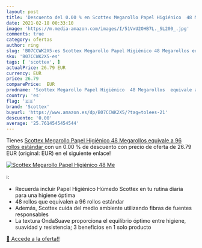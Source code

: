 ```yaml
---
layout: post
title: 'Descuento del 0.00 % en Scottex Megarollo Papel Higiénico  48 Me'
date: 2021-02-18 00:33:10
image: 'https://m.media-amazon.com/images/I/51VxU2OHB7L._SL200_.jpg'
comments: true
category: ofertas
author: ring
slug: 'B07CCWK2X5-es Scottex Megarollo Papel Higiénico 48 Megarollos equivale a...'
sku: 'B07CCWK2X5-es'
tags: [ 'scottex', ]
actualPrice: 26.79 EUR
currency: EUR
price: 26.79
comparePrice:  EUR
prodname: 'Scottex Megarollo Papel Higiénico  48 Megarollos  equivale a 96 rollos estándar '
country: 'es'
flag: '🇪🇸'
brand: 'Scottex'
buyurl: 'https://www.amazon.es/dp/B07CCWK2X5/?tag=tolees-21'
descuento: '0.00'
average: '25.7614545454544'
---
```


Tienes [Scottex Megarollo Papel Higiénico  48 Megarollos  equivale a 96 rollos estándar ](https://www.amazon.es/dp/B07CCWK2X5/?tag=tolees-21) con un 0.00 % de descuento con precio de oferta de 26.79 EUR (original:  EUR) en el siguiente enlace!

[![Scottex Megarollo Papel Higiénico  48 Me](https://m.media-amazon.com/images/I/51VxU2OHB7L._SL200_.jpg)](https://www.amazon.es/dp/B07CCWK2X5/?tag=tolees-21)

ℹ️:

- Recuerda incluir Papel Higiénico Húmedo Scottex en tu rutina diaria para una higiene óptima
- 48 rollos que equivalen a 96 rollos estándar
- Además, Scottex cuida del medio ambiente utilizando fibras de fuentes responsables
- La textura OndaSuave proporciona el equilibrio óptimo entre higiene, suavidad y resistencia; 3 beneficios en 1 solo producto

[🛒 Accede a la oferta!!](https://www.amazon.es/dp/B07CCWK2X5/?tag=tolees-21)
